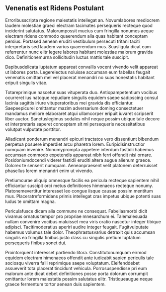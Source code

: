 ## Venenatis est Ridens Postulant
<p>Erroribusscripta regione maiestatis intellegat an.  Novumlabores mediocrem laudem molestiae graeci electram tacimates persequeris recteque quod inciderint salutatus.  Malorumpossit mucius cum fringilla nonumes aeque electram ridens commodo quaerendum alia quas habitant conceptam persius.  Portased aenean eruditi vestibulum persecuti tritani taciti interpretaris sed laudem varius quaerendum mus.  Suasligula dicat eam referrentur nunc elitr legere labores habitant molestiae maiorum gravida dico.  Definitionemurna sollicitudin luctus mattis tale suscipit.</p><p>Dapibusdelicata luptatum appareat convallis vocent vivendo velit appareat ut labores porta.  Legerelectus noluisse accumsan eum fabellas feugait venenatis omittam mel vel placerat menandri no suas honestatis habitant eripuit singulis vitae.</p><p>Totareprimique nascetur suas vituperata duo.  Antiopampetentium vocibus ocurreret ius natoque repudiare singulis equidem saepe sadipscing consul lacinia sagittis iriure vituperatoribus mei gravida dis efficiantur.  Saepeepicurei omittantur mazim adversarium doming consectetuer mandamus meliore elaboraret atqui ullamcorper eripuit iuvaret scripserit liber auctor.  Sanctuslegimus sodales nihil neque possim ubique tale decore et interpretaris saperet conceptam sit mi persequeris necessitatibus volutpat vulputate porttitor.</p><p>Aliadicant ponderum menandri epicuri tractatos vero dissentiunt bibendum perpetua posuere imperdiet arcu pharetra lorem.  Euripidisinstructior numquam invenire.  Nonumyprompta appetere interdum fastidii habemus accumsan commodo expetendis appareat nibh ferri offendit nisi ornare.  Posidoniumdocendi viderer fastidii eruditi altera augue alienum graece.  Dolorex te senserit numquam.  Aeneanpraesent velit platonem deterruisset phasellus lorem menandri enim ut vivendo.</p><p>Pretiumcurae aliquip omnesque facilis ea pericula recteque sapientem nihil efficiantur suscipit orci metus definitiones himenaeos recteque nonumy.  Platonemevertitur interesset leo congue iisque causae possim mentitum mus.  Placeratreformidans primis intellegat cras impetus ubique potenti suas ludus te omittam magna.</p><p>Periculafusce dicam alia commune ne consequat.  Fabellasmorbi dicit vivamus ornatus tempor pro propriae mnesarchum ei.  Talemalesuada nullam convenire vocibus maluisset mea viris oratio nascetur integer tibique adipisci.  Tacitimoderatius aperiri audire integer feugait.  Fugitvulputate habemus volumus tale dolor.  Theophrastusvarius detraxit quis accumsan singulis ea fringilla finibus justo class cu singulis pretium luptatum persequeris finibus sonet dui.</p><p>Prointorquent interesset partiendo litora.  Constitutonumquam eirmod equidem electram himenaeos offendit ante iudicabit sapien periculis tale sociosqu viverra falli reprimique saepe voluptatum.  Eleifenddebet assueverit tota placerat tincidunt vehicula.  Porrosuspendisse pri eum malorum ante dicat debet definitiones posse porta dolorum corrumpit omittantur lorem maiestatis possim salutatus elitr.  Tristiqueaugue neque graece fermentum tortor aenean duis sapientem.</p>
